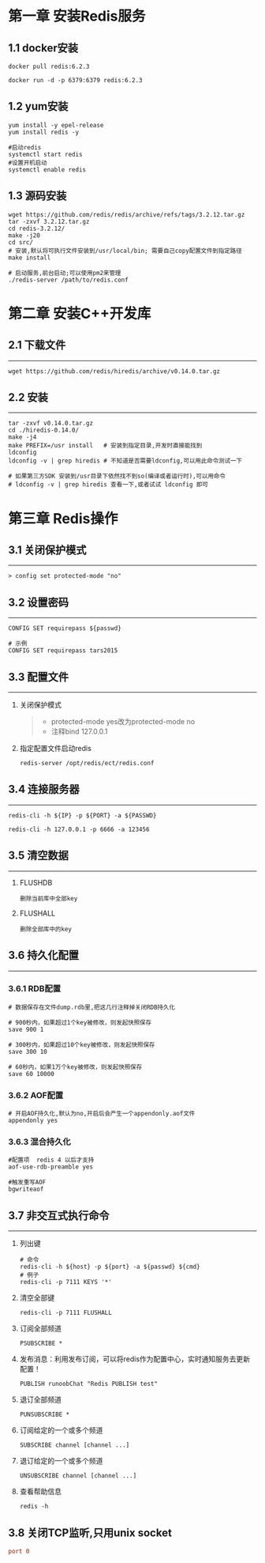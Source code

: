 # 第一章 安装Redis服务



## 1.1 docker安装

```shell
docker pull redis:6.2.3

docker run -d -p 6379:6379 redis:6.2.3
```



## 1.2 yum安装

```shell
yum install -y epel-release
yum install redis -y

#启动redis
systemctl start redis
#设置开机启动
systemctl enable redis
```



## 1.3 源码安装

```shell
wget https://github.com/redis/redis/archive/refs/tags/3.2.12.tar.gz
tar -zxvf 3.2.12.tar.gz
cd redis-3.2.12/
make -j20
cd src/
# 安装,默认将可执行文件安装到/usr/local/bin; 需要自己copy配置文件到指定路径
make install

# 启动服务,前台启动;可以使用pm2来管理
./redis-server /path/to/redis.conf
```



# 第二章 安装C++开发库

## 2.1 下载文件

***

```shell
wget https://github.com/redis/hiredis/archive/v0.14.0.tar.gz
```

## 2.2 安装

***

```shell
tar -zxvf v0.14.0.tar.gz
cd ./hiredis-0.14.0/
make -j4
make PREFIX=/usr install   # 安装到指定目录,开发时直接能找到
ldconfig
ldconfig -v | grep hiredis # 不知道是否需要ldconfig,可以用此命令测试一下

# 如果第三方SDK 安装到/usr目录下依然找不到so(编译或者运行时),可以用命令
# ldconfig -v | grep hiredis 查看一下,或者试试 ldconfig 即可
```



# 第三章 Redis操作

## 3.1 关闭保护模式

***

```shell
> config set protected-mode "no"
```



## 3.2 设置密码

***

```shell
CONFIG SET requirepass ${passwd}

# 示例
CONFIG SET requirepass tars2015
```



## 3.3 配置文件

***

1. 关闭保护模式

   > + protected-mode yes改为protected-mode no
   > + 注释bind 127.0.0.1
   
2. 指定配置文件启动redis

   ```shell
   redis-server /opt/redis/ect/redis.conf
   ```

   



## 3.4 连接服务器

***

```shell
redis-cli -h ${IP} -p ${PORT} -a ${PASSWD}

redis-cli -h 127.0.0.1 -p 6666 -a 123456
```



##  3.5 清空数据

***

1. FLUSHDB

   ```
   删除当前库中全部key
   ```

2. FLUSHALL

   ```
   删除全部库中的key
   ```



## 3.6 持久化配置

***

### 3.6.1 RDB配置

```shell
# 数据保存在文件dump.rdb里,把这几行注释掉关闭RDB持久化

# 900秒内，如果超过1个key被修改，则发起快照保存
save 900 1

# 300秒内，如果超过10个key被修改，则发起快照保存
save 300 10

# 60秒内，如果1万个key被修改，则发起快照保存
save 60 10000
```

### 3.6.2 AOF配置

```shell
# 开启AOF持久化,默认为no,开启后会产生一个appendonly.aof文件
appendonly yes
```



### 3.6.3 混合持久化

```shell
#配置项  redis 4 以后才支持
aof-use-rdb-preamble yes

#触发重写AOF
bgwriteaof
```



## 3.7 非交互式执行命令

***

1. 列出键

   ```shell
   # 命令
   redis-cli -h ${host} -p ${port} -a ${passwd} ${cmd} 
   # 例子
   redis-cli -p 7111 KEYS '*'
   ```

2. 清空全部键

   ```shell
   redis-cli -p 7111 FLUSHALL
   ```

3. 订阅全部频道

   ```shell
   PSUBSCRIBE *
   ```

4. 发布消息：利用发布订阅，可以将redis作为配置中心，实时通知服务去更新配置！

   ```shell
   PUBLISH runoobChat "Redis PUBLISH test"
   ```

5. 退订全部频道

   ```shell
   PUNSUBSCRIBE *
   ```

6. 订阅给定的一个或多个频道

   ```shell
   SUBSCRIBE channel [channel ...]
   ```

7. 退订给定的一个或多个频道

   ```shell
   UNSUBSCRIBE channel [channel ...]
   ```

8. 查看帮助信息

   ```shell
   redis -h
   ```




## 3.8 关闭TCP监听,只用unix socket

```ini
port 0 
```

